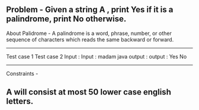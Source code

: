 Problem - Given a string A , print Yes if it is a palindrome, print No otherwise.
--------------------------------------------------------------------------------------------------------------------------------------------------------------------------

About Palidrome - A palindrome is a word, phrase, number, or other sequence of characters which reads the same backward or forward.

--------------------------------------------------------------------------------------------------------------------------------------------------------------------------

Test case 1             Test case 2
Input :                 Input :
madam                   java
output :                output :
Yes                     No

--------------------------------------------------------------------------------------------------------------------------------------------------------------------------

Constraints -

A will consist at most 50 lower case english letters.
--------------------------------------------------------------------------------------------------------------------------------------------------------------------------
